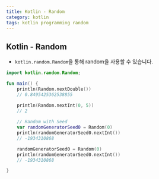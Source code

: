 ```yaml
---
title: Kotlin - Random
category: kotlin
tags: kotlin programming random
---
```


## Kotlin - Random

- `kotlin.random.Random`을 통해 random을 사용할 수 있습니다.

```kotlin
import kotlin.random.Random;

fun main() {
    println(Random.nextDouble())
    // 0.8495425362538855

    println(Random.nextInt(0, 5))
    // 2
    
    // Random with Seed
    var randomGeneratorSeed0 = Random(0)
    println(randomGeneratorSeed0.nextInt())
    // -1934310868

    randomGeneratorSeed0 = Random(0)
    println(randomGeneratorSeed0.nextInt())
    // -1934310868

}
```
